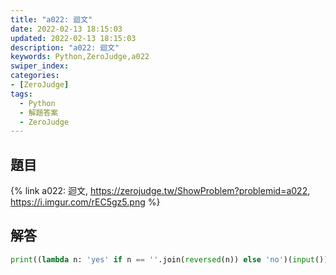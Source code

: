 ```yaml
---
title: "a022: 迴文"
date: 2022-02-13 18:15:03
updated: 2022-02-13 18:15:03
description: "a022: 迴文"
keywords: Python,ZeroJudge,a022
swiper_index: 
categories:
- [ZeroJudge]
tags:
  - Python
  - 解題答案
  - ZeroJudge
---
```


## 題目
{% link a022: 迴文, https://zerojudge.tw/ShowProblem?problemid=a022, https://i.imgur.com/rEC5gz5.png %}

## 解答
```python
print((lambda n: 'yes' if n == ''.join(reversed(n)) else 'no')(input()))
```